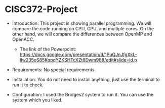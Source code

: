# CISC372-Project

* Introduction:
This project is showing parallel programming. We will compare the code running on CPU, GPU, and multiple cores. On the other hand, we will compare the differences between OpenMP and OpenACC. 
    * The link of the Powerpoint: https://docs.google.com/presentation/d/1PuQJnJfgXkL-lIw235oS85KqpqYZKSHTcXZt8Dwm988/edit#slide=id.p

* Requirements: No special requirements

* Installation: You do not need to install anything, just use the terminal to run it to check.

* Configuration: I used the Bridges2 system to run it. You can use the system which you liked. 
